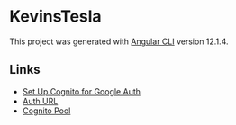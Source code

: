 # KevinsTesla

This project was generated with [Angular CLI](https://github.com/angular/angular-cli) version 12.1.4.

## Links
* [Set Up Cognito for Google Auth](https://aws.amazon.com/premiumsupport/knowledge-center/cognito-google-social-identity-provider/)
* [Auth URL](https://auth1.doeskevinhaveateslayet.com/login?response_type=token&client_id=l730vurcuktmnvgt5lnoodk8v&redirect_uri=https://doeskevinhaveateslayet.com/)
* [Cognito Pool](https://console.aws.amazon.com/cognito/users/?region=us-east-1#/pool/us-east-1_hl6woN1ph/details?_k=d6ebnd)
